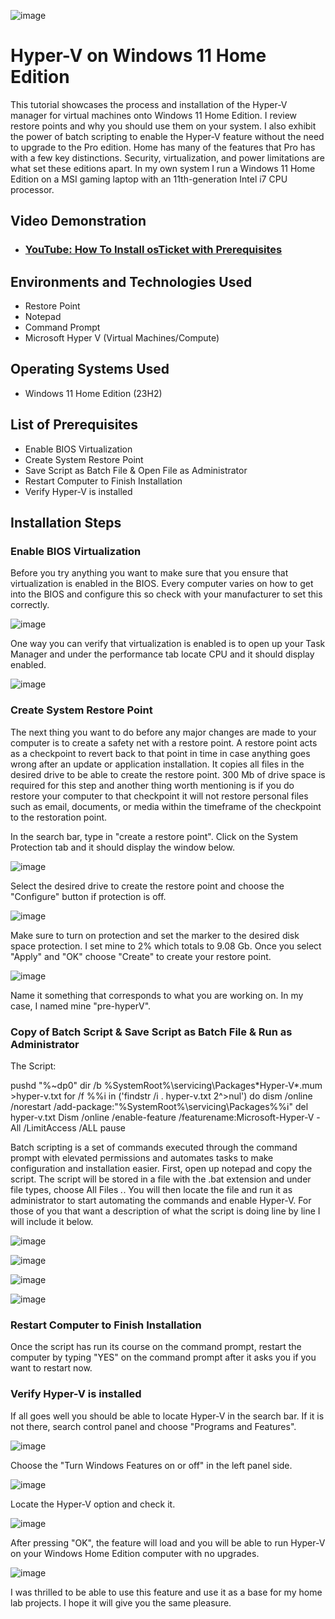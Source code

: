 
![image](https://github.com/jonathansantacruz3/HyperV_on_Windows11_Home/assets/151465848/7c69054c-b9fc-4ef4-a7bb-245bebaeeaf0)



<h1>Hyper-V on Windows 11 Home Edition</h1>
This tutorial showcases the process and installation of the Hyper-V manager for virtual machines onto Windows 11 Home Edition. I review restore points and why you should use them on your system. I also exhibit the power of batch scripting to enable the Hyper-V feature without the need to upgrade to the Pro edition.  Home has many of the features that Pro has with a few key distinctions. Security, virtualization, and power limitations are what set these editions apart. In my own system I run a Windows 11 Home Edition on a MSI gaming laptop with an 11th-generation Intel i7 CPU processor. 

<br />


<h2>Video Demonstration</h2>

- ### [YouTube: How To Install osTicket with Prerequisites](https://www.youtube.com)

<h2>Environments and Technologies Used</h2>

- Restore Point 
- Notepad
- Command Prompt
- Microsoft Hyper V (Virtual Machines/Compute)

<h2>Operating Systems Used </h2>

- Windows 11 Home Edition </b> (23H2)

<h2>List of Prerequisites</h2>

- Enable BIOS Virtualization 
- Create System Restore Point 
- Save Script as Batch File & Open File as Administrator 
- Restart Computer to Finish Installation
- Verify Hyper-V is installed 


<h2>Installation Steps</h2>

<h3>Enable BIOS Virtualization</h3>

Before you try anything you want to make sure that you ensure that virtualization is enabled in the BIOS. Every computer varies on how to get into the BIOS and configure this so check with your manufacturer to set this correctly. 

![image](https://github.com/jonathansantacruz3/HyperV_on_Windows11_Home/assets/151465848/9a536957-eb36-4274-a16b-4de71cd262d8)

One way you can verify that virtualization is enabled is to open up your Task Manager and under the performance tab locate CPU and it should display enabled. 

![image](https://github.com/jonathansantacruz3/HyperV_on_Windows11_Home/assets/151465848/c0b5d417-5556-4088-b4c9-9e3b0744fa3b)


<h3>Create System Restore Point</h3>

The next thing you want to do before any major changes are made to your computer is to create a safety net with a restore point. A restore point acts as a checkpoint to revert back to that point in time in case anything goes wrong after an update or application installation. It copies all files in the desired drive to be able to create the restore point. 300 Mb of drive space is required for this step and another thing worth mentioning is if you do restore your computer to that checkpoint it will not restore personal files such as email, documents, or media within the timeframe of the checkpoint to the restoration point. 

In the search bar, type in "create a restore point". Click on the System Protection tab and it should display the window below. 

![image](https://github.com/jonathansantacruz3/HyperV_on_Windows11_Home/assets/151465848/ea15ef5f-a3da-4ea3-b392-d9cd8fe7b888)

Select the desired drive to create the restore point and choose the "Configure" button if protection is off. 

![image](https://github.com/jonathansantacruz3/HyperV_on_Windows11_Home/assets/151465848/eb864b00-de1a-424a-9d7f-62336abe4037)

Make sure to turn on protection and set the marker to the desired disk space protection. I set mine to 2% which totals to 9.08 Gb. Once you select "Apply" and "OK" choose "Create" to create your restore point. 

![image](https://github.com/jonathansantacruz3/HyperV_on_Windows11_Home/assets/151465848/9128c0ab-05ae-4479-8a4c-349eaf2ef2ef)

Name it something that corresponds to what you are working on. In my case, I named mine "pre-hyperV". 

<h3>Copy of Batch Script & Save Script as Batch File & Run as Administrator</h3>

The Script:

pushd "%~dp0"
dir /b %SystemRoot%\servicing\Packages\*Hyper-V*.mum >hyper-v.txt
for /f %%i in ('findstr /i . hyper-v.txt 2^>nul') do dism /online /norestart /add-package:"%SystemRoot%\servicing\Packages\%%i"
del hyper-v.txt
Dism /online /enable-feature /featurename:Microsoft-Hyper-V -All /LimitAccess /ALL
pause


Batch scripting is a set of commands executed through the command prompt with elevated permissions and automates tasks to make configuration and installation easier. First, open up notepad and copy the script. The script will be stored in a file with the .bat extension and under file types, choose All Files *.*. You will then locate the file and run it as administrator to start automating the commands and enable Hyper-V. For those of you that want a description of what the script is doing line by line I will include it below. 

![image](https://github.com/jonathansantacruz3/HyperV_on_Windows11_Home/assets/151465848/249d5049-46d5-4fbf-8980-c2b0057fadea)

![image](https://github.com/jonathansantacruz3/HyperV_on_Windows11_Home/assets/151465848/6f27f917-1a86-49e8-a9be-9a2e1e6b95ef)

![image](https://github.com/jonathansantacruz3/HyperV_on_Windows11_Home/assets/151465848/7ac18606-a359-4235-8738-29219f8acd78)

![image](https://github.com/jonathansantacruz3/HyperV_on_Windows11_Home/assets/151465848/5e4c05ff-ab98-48d4-95eb-bfb5316c2ade)



<h3></h3>

<h3>Restart Computer to Finish Installation</h3>

Once the script has run its course on the command prompt, restart the computer by typing "YES" on the command prompt after it asks you if you want to restart now. 

<h3>Verify Hyper-V is installed </h3>

If all goes well you should be able to locate Hyper-V in the search bar. If it is not there, search control panel and choose "Programs and Features". 

![image](https://github.com/jonathansantacruz3/HyperV_on_Windows11_Home/assets/151465848/a59d7994-8bd7-423b-a469-e4893d6b04e9)

Choose the "Turn Windows Features on or off" in the left panel side. 

![image](https://github.com/jonathansantacruz3/HyperV_on_Windows11_Home/assets/151465848/4a1db02e-5b01-4c79-b786-5ffe1bf95a48)

Locate the Hyper-V option and check it. 

![image](https://github.com/jonathansantacruz3/HyperV_on_Windows11_Home/assets/151465848/5e15a76d-94a4-4966-ac2f-2996def416fb)

After pressing "OK", the feature will load and you will be able to run Hyper-V on your Windows Home Edition computer with no upgrades. 

![image](https://github.com/jonathansantacruz3/HyperV_on_Windows11_Home/assets/151465848/305632e9-fdd7-4998-8587-120106884e99)

I was thrilled to be able to use this feature and use it as a base for my home lab projects. I hope it will give you the same pleasure. 
